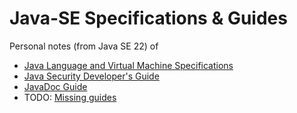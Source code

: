 # Java-SE Specifications & Guides
Personal notes (from Java SE 22) of 
* [Java Language and Virtual Machine Specifications](https://docs.oracle.com/javase/specs/index.html)
* [Java Security Developer's Guide](https://docs.oracle.com/en/java/javase/22/security/index.html)
* [JavaDoc Guide](https://docs.oracle.com/en/java/javase/23/javadoc/index.html)
* TODO: [Missing guides](https://docs.oracle.com/en/java/javase/23/index.html)